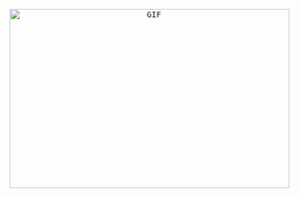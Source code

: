 <p align="center">
  <samp>
    <!-- <img src="https://i.imgur.com/kdKhgx6.gif" width="240px" align="center"> -->
    <img alt="GIF" src="https://github.com/abhisheknaiidu/abhisheknaiidu/blob/master/code.gif?raw=true" width="500" height="320" />
    <!-- <img src="https://cdn.jsdelivr.net/gh/SvipAI/.github/assets/github-contribution-grid-snake.svg" /> -->
  </samp>
</p>
